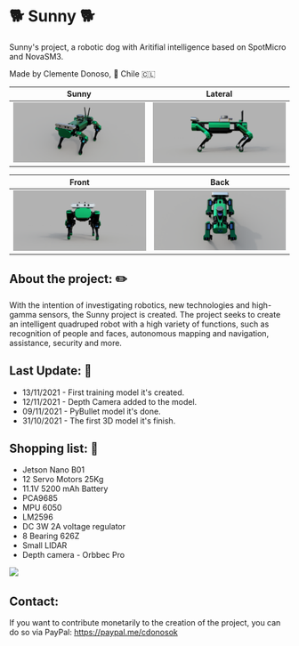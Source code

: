# 🐕 Sunny 🐕
Sunny's project, a robotic dog with Aritifial intelligence based on SpotMicro and NovaSM3.

Made by Clemente Donoso, 📍 Chile 🇨🇱

| Sunny  | Lateral |
| ------------- | ------------- |
|![alt text](https://github.com/CDonosoK/Sunny/blob/main/Images/Sunny%201.png?raw=true) |	![alt text](https://github.com/CDonosoK/Sunny/blob/main/Images/Sunny%202.png?raw=true)|

| Front |	Back|
| ------------- | ------------- |
|![alt text](https://github.com/CDonosoK/Sunny/blob/main/Images/Sunny%203.png?raw=true)| ![alt text](https://github.com/CDonosoK/Sunny/blob/main/Images/Sunny%204.png?raw=true)

## About the project: ✏️
With the intention of investigating robotics, new technologies and high-gamma sensors, the Sunny project is created. The project seeks to create an intelligent quadruped robot with a high variety of functions, such as recognition of people and faces, autonomous mapping and navigation, assistance, security and more.

## Last Update: 📅
- 13/11/2021 - First training model it's created.
- 12/11/2021 - Depth Camera added to the model.
- 09/11/2021 - PyBullet model it's done.
- 31/10/2021 - The first 3D model it's finish.

## Shopping list: 🛒
- Jetson Nano B01
- 12 Servo Motors 25Kg
- 11.1V 5200 mAh Battery 
- PCA9685
- MPU 6050
- LM2596
- DC 3W 2A voltage regulator
- 8 Bearing 626Z
- Small LIDAR
- Depth camera - Orbbec Pro

[![](https://img.shields.io/badge/-Shopping%20List-blue)](https://docs.google.com/spreadsheets/d/1eEKEpA54M8hU1XgBFfxtGZXhuTOngMLE82fiXoBK8Ao/edit?usp=sharing)


## Contact:
If you want to contribute monetarily to the creation of the project, you can do so via PayPal: https://paypal.me/cdonosok